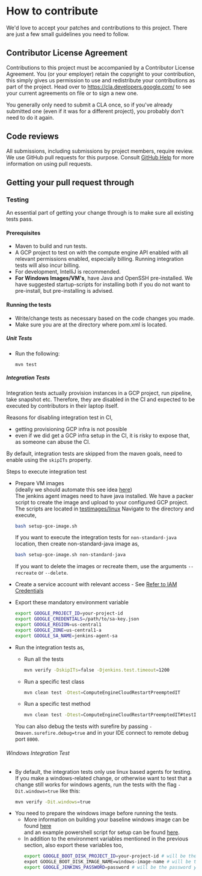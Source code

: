 <!--
 Copyright 2020 Google LLC

 Licensed under the Apache License, Version 2.0 (the "License"); you may not use this file except in
 compliance with the License. You may obtain a copy of the License at

        https://www.apache.org/licenses/LICENSE-2.0

 Unless required by applicable law or agreed to in writing, software distributed under the License
 is distributed on an "AS IS" BASIS, WITHOUT WARRANTIES OR CONDITIONS OF ANY KIND, either express or
 implied. See the License for the specific language governing permissions and limitations under the
 License.
-->
# How to contribute

We'd love to accept your patches and contributions to this project. There are
just a few small guidelines you need to follow.

## Contributor License Agreement

Contributions to this project must be accompanied by a Contributor License
Agreement. You (or your employer) retain the copyright to your contribution,
this simply gives us permission to use and redistribute your contributions as
part of the project. Head over to <https://cla.developers.google.com/> to see
your current agreements on file or to sign a new one.

You generally only need to submit a CLA once, so if you've already submitted one
(even if it was for a different project), you probably don't need to do it
again.

## Code reviews

All submissions, including submissions by project members, require review. We
use GitHub pull requests for this purpose. Consult
[GitHub Help](https://help.github.com/articles/about-pull-requests/) for more
information on using pull requests.

## Getting your pull request through
### Testing
An essential part of getting your change through is to make sure all existing tests pass.

#### Prerequisites
* Maven to build and run tests.
* A GCP project to test on with the compute engine API enabled with all relevant permissions
  enabled, especially billing. Running integration tests will also incur billing.
* For development, IntelliJ is recommended.
* **For Windows Images/VM's**, have Java and OpenSSH pre-installed. We have suggested
  startup-scripts for installing both if you do not want to pre-install,
  but pre-installing is advised.


#### Running the tests
* Write/change tests as necessary based on the code changes you made.
* Make sure you are at the directory where pom.xml is located.

##### Unit Tests
* Run the following: 
    ```
    mvn test
    ```

##### Integration Tests

Integration tests actually provision instances in a GCP project, run pipeline, take snapshot etc.
Therefore, they are disabled in the CI and expected to be executed by contributors in their laptop itself.

Reasons for disabling integration test in CI,
* getting provisioning GCP infra is not possible
* even if we did get a GCP infra setup in the CI, it is risky to expose that, as someone can abuse the CI.

By default, integration tests are skipped from the maven goals, need to enable using the `skipITs` property.

Steps to execute integration test
* Prepare VM images  
  (ideally we should automate this see idea [here](https://github.com/jenkinsci/google-compute-engine-plugin/pull/492#discussion_r1892705637))  
  The jenkins agent images need to have java installed. We have a packer script to create the image and upload to your configured GCP project.
  The scripts are located in [testimages/linux](./testimages/linux)
  Navigate to the directory and execute,
  ```bash
  bash setup-gce-image.sh
  ```
  If you want to execute the integration tests for `non-standard-java` location, then create non-standard-java image as,
  ```bash
  bash setup-gce-image.sh non-standard-java
  ```
  If you want to delete the images or recreate them, use the arguments `--recreate` or `--delete`.

* Create a service account with relevant access - See [Refer to IAM Credentials](Home.md#iam-credentials)   

* Export these mandatory environment variable   
  ```bash
  export GOOGLE_PROJECT_ID=your-project-id
  export GOOGLE_CREDENTIALS=/path/to/sa-key.json
  export GOOGLE_REGION=us-central1
  export GOOGLE_ZONE=us-central1-a
  export GOOGLE_SA_NAME=jenkins-agent-sa
  ```
* Run the integration tests as,  
  * Run all the tests   
    ```bash
    mvn verify -DskipITs=false -Djenkins.test.timeout=1200
    ```
  * Run a specific test class  
    ```bash
    mvn clean test -Dtest=ComputeEngineCloudRestartPreemptedIT
    ```
  * Run a specific test method  
    ```bash
    mvn clean test -Dtest=ComputeEngineCloudRestartPreemptedIT#testIfNodeWasPreempted
    ```
  You can also debug the tests with surefire by passing `-Dmaven.surefire.debug=true` and in your IDE connect to remote debug port `8000`.

###### Windows Integration Test
* By default, the integration tests only use linux based agents for testing. If you make a
  windows-related change, or otherwise want to test that a change still works for windows agents,
  run the tests with the flag `-Dit.windows=true` like this:  
  ```bash
  mvn verify -Dit.windows=true
  ```
* You need to prepare the windows image before running the tests.  
  * More information on building your baseline windows image can be found [here](WINDOWS.md)  
      and an example powershell script for setup can be found [here](windows-it-install.ps1).  
  * In addition to the environment variables mentioned in the previous section, also export these variables too,  
    ```bash
    export GOOGLE_BOOT_DISK_PROJECT_ID=your-project-id # will be the same as your project id
    expot GOOGLE_BOOT_DISK_IMAGE_NAME=windows-image-name # will be the name of the image you created using packer in Google cloud console
    export GOOGLE_JENKINS_PASSWORD=password # will be the password you set when creating the image with packer, used for password based ssh authentication.
    ```
